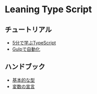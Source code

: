 # Leaning Type Script

## チュートリアル

- [5分で学ぶTypeScript](docs/tutorial/TYPE-SCRIPT-IN-5-MINUTES.md)
- [Gulpで自動化](docs/tutorial/GULP.md)

## ハンドブック

- [基本的な型](docs/handbook/BASIC-TYPES.md)
- [変数の宣言](docs/handbook/VARIABLE-DECLARATIONS.md)